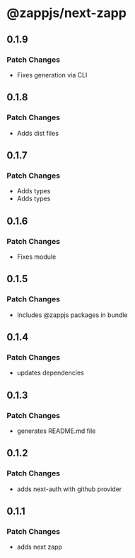 # @zappjs/next-zapp

## 0.1.9

### Patch Changes

- Fixes generation via CLI

## 0.1.8

### Patch Changes

- Adds dist files

## 0.1.7

### Patch Changes

- Adds types
- Adds types

## 0.1.6

### Patch Changes

- Fixes module

## 0.1.5

### Patch Changes

- Includes @zappjs packages in bundle

## 0.1.4

### Patch Changes

- updates dependencies

## 0.1.3

### Patch Changes

- generates README.md file

## 0.1.2

### Patch Changes

- adds next-auth with github provider

## 0.1.1

### Patch Changes

- adds next zapp
